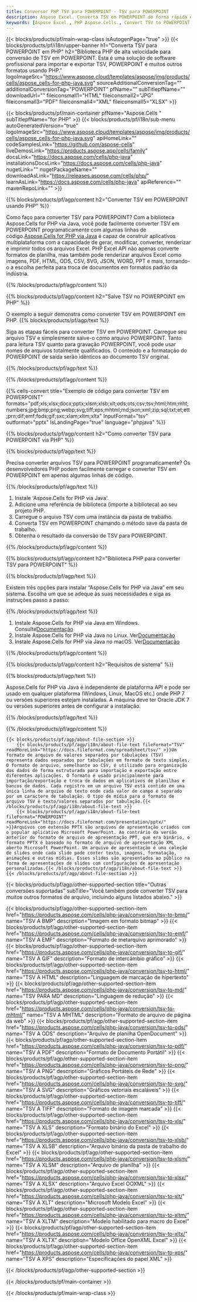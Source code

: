 ```yaml
---
title: Conversor PHP TSV para POWERPOINT - TSV para POWERPOINT
description: Aspose Excel. Converta TSV em POWERPOINT de forma rápida e fácil com Aspose.Cells. PHP TSV em POWERPOINT. PHP Salve TSV no POWERPOINT. Salve TSV como POWERPOINT usando PHP.
keywords: [Aspose Excel., PHP Aspose.Cells., Convert TSV to POWERPOINT in PHP., Save TSV to POWERPOINT using PHP., PHP TSV to POWERPOINT saveformat., TSV to POWERPOINT Converter., PHP Save TSV as POWERPOINT]
---
```

{{< blocks/products/pf/main-wrap-class isAutogenPage="true" >}}
{{< blocks/products/pf/i18n/upper-banner h1="Converta TSV para POWERPOINT em PHP" h2="Biblioteca PHP de alta velocidade para conversão de TSV em POWERPOINT. Esta é uma solução de software profissional para importar e exportar TSV, POWERPOINT e muitos outros formatos usando PHP." logoImageSrc="https://www.aspose.cloud/templates/aspose/img/products/cells/aspose_cells-for-php-java.svg" sourceAdditionalConversionTag="" additionalConversionTag="POWERPOINT" pfName="" subTitlepfName="" downloadUrl="" fileiconsmall1="HTML" fileiconsmall2="JPG" fileiconsmall3="PDF" fileiconsmall4="XML" fileiconsmall5="XLSX" >}}

{{< blocks/products/pf/main-container pfName="Aspose.Cells " subTitlepfName="for PHP" >}}
{{< blocks/products/pf/i18n/sub-menu autoGeneratedVersion="true" logoImageSrc="https://www.aspose.cloud/templates/aspose/img/products/cells/aspose_cells-for-php-java.svg" apiHomeLink="" codeSamplesLink="https://github.com/aspose-cells" liveDemosLink="https://products.aspose.app/cells/family" docsLink="https://docs.aspose.com/cells/php-java" installationsDocsLink="https://docs.aspose.com/cells/php-java" nugetLink="" nugetPackageName="" downloadAsLink="https://releases.aspose.com/cells/php/" learnAsLink="https://docs.aspose.com/cells/php-java" apiReference="" mavenRepoLink="" >}}


{{% blocks/products/pf/agp/content h2="Converter TSV em POWERPOINT usando PHP" %}}

Como faço para converter TSV para POWERPOINT? Com a biblioteca Aspose.Cells for PHP via Java, você pode facilmente converter TSV em POWERPOINT programaticamente com algumas linhas de código.[Aspose.Cells for PHP via Java](https://products.aspose.com/cells/php-java/) é capaz de construir aplicativos multiplataforma com a capacidade de gerar, modificar, converter, renderizar e imprimir todos os arquivos Excel. PHP Excel API não apenas converte formatos de planilha, mas também pode renderizar arquivos Excel como imagens, PDF, HTML, ODS, CSV, SVG, JSON, WORD, PPT e mais, tornando-o a escolha perfeita para troca de documentos em formatos padrão da indústria.
 
{{% /blocks/products/pf/agp/content %}}

{{% blocks/products/pf/agp/content h2="Salve TSV no POWERPOINT em PHP" %}}

O exemplo a seguir demonstra como converter TSV em POWERPOINT em PHP.
{{% blocks/products/pf/agp/text %}}

Siga as etapas fáceis para converter TSV em POWERPOINT. Carregue seu arquivo TSV e simplesmente salve-o como arquivo POWERPOINT. Tanto para leitura TSV quanto para gravação POWERPOINT, você pode usar nomes de arquivos totalmente qualificados. O conteúdo e a formatação do POWERPOINT de saída serão idênticos ao documento TSV original.

{{% /blocks/products/pf/agp/text %}}

{{% /blocks/products/pf/agp/content %}}

{{% cells-convert title="Exemplo de código para converter TSV em POWERPOINT" formats="pdf;xls;xlsx;docx;pptx;xlsm;xlsb;xlt;ods;ots;csv;tsv;html;htm;mht;numbers;jpg;bmp;png;webp;svg;tiff;xps;mhtml;md;json;xml;zip;sql;txt;et;ett;prn;dif;emf;fods;gif;sxc;xlam;xltm;xltx" InputFormat="tsv" outformat="pptx" IsLandingPage="true" language="phpjava" %}}

{{% blocks/products/pf/agp/content h2="Como converter TSV para POWERPOINT via PHP" %}}

{{% blocks/products/pf/agp/text %}}

Precisa converter arquivos TSV para POWERPOINT programaticamente? Os desenvolvedores PHP podem facilmente carregar e converter TSV em POWERPOINT em apenas algumas linhas de código.

{{% /blocks/products/pf/agp/text %}}

1.  Instale 'Aspose.Cells for PHP via Java'.
1.  Adicione uma referência de biblioteca (importe a biblioteca) ao seu projeto PHP.
1.  Carregue o arquivo TSV com uma instância da pasta de trabalho.
1.  Converta TSV em POWERPOINT chamando o método save da pasta de trabalho.
1.  Obtenha o resultado da conversão de TSV para POWERPOINT.

{{% /blocks/products/pf/agp/content %}}

{{% blocks/products/pf/agp/content h2="Biblioteca PHP para converter TSV para POWERPOINT" %}}

{{% blocks/products/pf/agp/text %}}

Existem três opções para instalar “Aspose.Cells for PHP via Java” em seu sistema. Escolha um que se adeque às suas necessidades e siga as instruções passo a passo:

{{% /blocks/products/pf/agp/text %}}

1.  Instale Aspose.Cells for PHP via Java em Windows. Consulte[Documentação](https://docs.aspose.com/cells/php-java/setup-and-installation-guidelines/#windows)
1.  Instale Aspose.Cells for PHP via Java no Linux. Ver[Documentação](https://docs.aspose.com/cells/php-java/setup-and-installation-guidelines/#linux)
1.  Instale Aspose.Cells for PHP via Java no macOS. Ver[Documentação](https://docs.aspose.com/cells/php-java/setup-and-installation-guidelines/#mac)

{{% /blocks/products/pf/agp/content %}}

{{% blocks/products/pf/agp/content h2="Requisitos de sistema" %}}

{{% blocks/products/pf/agp/text %}}

Aspose.Cells for PHP via Java é independente de plataforma API e pode ser usado em qualquer plataforma (Windows, Linux, MacOS etc.) onde PHP 7 ou versões superiores estejam instaladas. A máquina deve ter Oracle JDK 7 ou versões superiores antes de configurar a instalação.
 
{{% /blocks/products/pf/agp/text %}}


{{% /blocks/products/pf/agp/content %}}

<!-- aboutfile Starts -->
    {{< blocks/products/pf/agp/about-file-section >}}
        {{< blocks/products/pf/agp/i18n/about-file-text fileFormat="TSV" readMoreLink="https://docs.fileformat.com/spreadsheet/tsv/" >}}Um formato de arquivo de valores separados por tabulações (TSV) representa dados separados por tabulações em formato de texto simples. O formato de arquivo, semelhante ao CSV, é utilizado para organização dos dados de forma estruturada para importação e exportação entre diferentes aplicações. O formato é usado principalmente para importação/exportação e troca de dados em aplicativos de planilhas e bancos de dados. Cada registro em um arquivo TSV está contido em uma única linha de arquivo de texto onde cada valor de campo é separado por um caractere de tabulação. O tipo de mídia para o formato de arquivo TSV é texto/valores separados por tabulação.{{< /blocks/products/pf/agp/i18n/about-file-text >}}
        {{< blocks/products/pf/agp/i18n/about-file-text fileFormat="POWERPOINT" readMoreLink="https://docs.fileformat.com/presentation/pptx/" >}}Arquivos com extensão PPTX são arquivos de apresentação criados com o popular aplicativo Microsoft PowerPoint. Ao contrário da versão anterior do formato de arquivo de apresentação PPT, que era binário, o formato PPTX é baseado no formato de arquivo de apresentação XML aberto Microsoft PowerPoint. Um arquivo de apresentação é uma coleção de slides onde cada slide pode conter texto, imagens, formatação, animações e outras mídias. Esses slides são apresentados ao público na forma de apresentações de slides com configurações de apresentação personalizadas.{{< /blocks/products/pf/agp/i18n/about-file-text >}}
    {{< /blocks/products/pf/agp/about-file-section >}}
<!-- aboutfile Ends -->

{{< blocks/products/pf/agp/other-supported-section title="Outras conversões suportadas" subTitle="Você também pode converter TSV para muitos outros formatos de arquivo, incluindo alguns listados abaixo." >}}

{{< blocks/products/pf/agp/other-supported-section-item href="https://products.aspose.com/cells/php-java/conversion/tsv-to-bmp/" name="TSV A BMP" description="Imagem em formato bitmap" >}}
{{< blocks/products/pf/agp/other-supported-section-item href="https://products.aspose.com/cells/php-java/conversion/tsv-to-emf/" name="TSV A EMF" description="Formato de metarquivo aprimorado" >}}
{{< blocks/products/pf/agp/other-supported-section-item href="https://products.aspose.com/cells/php-java/conversion/tsv-to-gif/" name="TSV A GIF" description="Formato de intercâmbio gráfico" >}}
{{< blocks/products/pf/agp/other-supported-section-item href="https://products.aspose.com/cells/php-java/conversion/tsv-to-html/" name="TSV A HTML" description="Linguagem de marcação de hipertexto" >}}
{{< blocks/products/pf/agp/other-supported-section-item href="https://products.aspose.com/cells/php-java/conversion/tsv-to-md/" name="TSV PARA MD" description="Linguagem de redução" >}}
{{< blocks/products/pf/agp/other-supported-section-item href="https://products.aspose.com/cells/php-java/conversion/tsv-to-mhtml/" name="TSV A MHTML" description="Formato de arquivo de página da web" >}}
{{< blocks/products/pf/agp/other-supported-section-item href="https://products.aspose.com/cells/php-java/conversion/tsv-to-ods/" name="TSV A ODS" description="Arquivo de planilha OpenDocument" >}}
{{< blocks/products/pf/agp/other-supported-section-item href="https://products.aspose.com/cells/php-java/conversion/tsv-to-pdf/" name="TSV A PDF" description="Formato de Documento Portátil" >}}
{{< blocks/products/pf/agp/other-supported-section-item href="https://products.aspose.com/cells/php-java/conversion/tsv-to-png/" name="TSV A PNG" description="Gráficos Portáteis de Rede" >}}
{{< blocks/products/pf/agp/other-supported-section-item href="https://products.aspose.com/cells/php-java/conversion/tsv-to-svg/" name="TSV A SVG" description="Gráficos vetoriais escaláveis" >}}
{{< blocks/products/pf/agp/other-supported-section-item href="https://products.aspose.com/cells/php-java/conversion/tsv-to-tiff/" name="TSV A TIFF" description="Formato de imagem marcada" >}}
{{< blocks/products/pf/agp/other-supported-section-item href="https://products.aspose.com/cells/php-java/conversion/tsv-to-xls/" name="TSV A XLS" description="Formato binário do Excel" >}}
{{< blocks/products/pf/agp/other-supported-section-item href="https://products.aspose.com/cells/php-java/conversion/tsv-to-xlsb/" name="TSV A XLSB" description="Arquivo binário da pasta de trabalho do Excel" >}}
{{< blocks/products/pf/agp/other-supported-section-item href="https://products.aspose.com/cells/php-java/conversion/tsv-to-xlsm/" name="TSV A XLSM" description="Arquivo de planilha" >}}
{{< blocks/products/pf/agp/other-supported-section-item href="https://products.aspose.com/cells/php-java/conversion/tsv-to-xlsx/" name="TSV A XLSX" description="Arquivo Excel OOXML" >}}
{{< blocks/products/pf/agp/other-supported-section-item href="https://products.aspose.com/cells/php-java/conversion/tsv-to-xlt/" name="TSV A XLT" description="Microsoft Modelo Excel" >}}
{{< blocks/products/pf/agp/other-supported-section-item href="https://products.aspose.com/cells/php-java/conversion/tsv-to-xltm/" name="TSV A XLTM" description="Modelo habilitado para macro do Excel" >}}
{{< blocks/products/pf/agp/other-supported-section-item href="https://products.aspose.com/cells/php-java/conversion/tsv-to-xltx/" name="TSV A XLTX" description="Modelo Office OpenXML Excel" >}}
{{< blocks/products/pf/agp/other-supported-section-item href="https://products.aspose.com/cells/php-java/conversion/tsv-to-xps/" name="TSV A XPS" description="Especificações do papel XML" >}}

{{< /blocks/products/pf/agp/other-supported-section >}}

{{< /blocks/products/pf/main-container >}}
    
{{< /blocks/products/pf/main-wrap-class >}}
